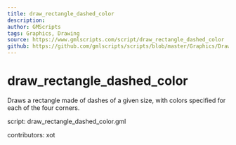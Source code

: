 ```yaml
---
title: draw_rectangle_dashed_color
description: 
author: GMScripts
tags: Graphics, Drawing
source: https://www.gmlscripts.com/script/draw_rectangle_dashed_color
github: https://github.com/gmlscripts/scripts/blob/master/Graphics/Drawing/draw_rectangle_dashed_color.gml
---
```


draw_rectangle_dashed_color
===========================

Draws a rectangle made of dashes of a given size,
with colors specified for each of the four corners.

script: draw_rectangle_dashed_color.gml

contributors: xot
